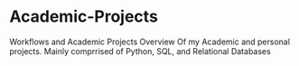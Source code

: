 # Academic-Projects
Workflows and Academic Projects 
Overview Of my Academic and personal projects. 
Mainly comprrised of Python, SQL, and Relational Databases
